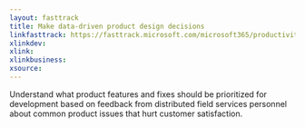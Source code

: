 ```yaml
---
layout: fasttrack
title: Make data-driven product design decisions
linkfasttrack: https://fasttrack.microsoft.com/microsoft365/productivitylibrary/Make-datadriven-product-design-decisions 
xlinkdev: 
xlink: 
xlinkbusiness: 
xsource: 
---
```

Understand what product features and fixes should be prioritized for development based on feedback from distributed field services personnel about common product issues that hurt customer satisfaction.